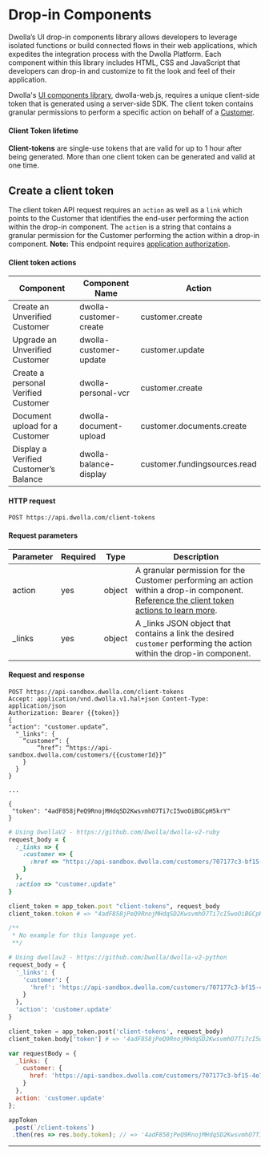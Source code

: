 # Drop-in Components

Dwolla’s UI drop-in components library allows developers to leverage isolated functions or build connected flows in their web applications, which expedites the integration process with the Dwolla Platform. Each component within this library includes HTML, CSS and JavaScript that developers can drop-in and customize to fit the look and feel of their application.

Dwolla's [UI components library](https://developers/dwolla.com/concepts/drop-in-components), dwolla-web.js, requires a unique client-side token that is generated using a server-side SDK. The client token contains granular permissions to perform a specific action on behalf of a [Customer](#customers). 

#### Client Token lifetime

**Client-tokens** are single-use tokens that are valid for up to 1 hour after being generated. More than one client token can be generated and valid at one time.

## Create a client token

The client token API request requires an `action` as well as a `link` which points to the Customer that identifies the end-user performing the action within the drop-in component. The `action` is a string that contains a granular permission for the Customer performing the action within a drop-in component. **Note:** This endpoint requires [application authorization](#application-authorization).

#### Client token actions
| Component | Component Name | Action |
|-----------|----------------|--------|
| Create an Unverified Customer | dwolla-customer-create | customer.create |
| Upgrade an Unverified Customer | dwolla-customer-update | customer.update |
| Create a personal Verified Customer | dwolla-personal-vcr | customer.create |
| Document upload for a Customer | dwolla-document-upload | customer.documents.create |
| Display a Verified Customer’s Balance | dwolla-balance-display | customer.fundingsources.read |

#### HTTP request

`POST https://api.dwolla.com/client-tokens`


#### Request parameters

| Parameter | Required | Type | Description |
|-----------|----------|----------------|-------------|
| action | yes | object | A granular permission for the Customer performing an action within a drop-in component. [Reference the client token actions to learn more](#client-token-actions). |
| _links | yes | object | A _links JSON object that contains a link the desired `customer` performing the action within the drop-in component. |

#### Request and response

```raw
POST https://api-sandbox.dwolla.com/client-tokens 
Accept: application/vnd.dwolla.v1.hal+json Content-Type: application/json
Authorization: Bearer {{token}}
{
"action": "customer.update”,
  "_links": {
    “customer”: {
        “href”: “https://api-sandbox.dwolla.com/customers/{{customerId}}” 
    }
  }
}

...

{
 "token": "4adF858jPeQ9RnojMHdqSD2KwsvmhO7Ti7cI5woOiBGCpH5krY"
}
```
```ruby
# Using DwollaV2 - https://github.com/Dwolla/dwolla-v2-ruby
request_body = {
  :_links => {
    :customer => {
      :href => "https://api-sandbox.dwolla.com/customers/707177c3-bf15-4e7e-b37c-55c3898d9bf4"
    }
  },
  :action => "customer.update"
}

client_token = app_token.post "client-tokens", request_body
client_token.token # => "4adF858jPeQ9RnojMHdqSD2KwsvmhO7Ti7cI5woOiBGCpH5krY"
```
```php
/**
 * No example for this language yet.
 **/
```
```python
# Using dwollav2 - https://github.com/Dwolla/dwolla-v2-python
request_body = {
  '_links': {
    'customer': {
      'href': 'https://api-sandbox.dwolla.com/customers/707177c3-bf15-4e7e-b37c-55c3898d9bf4'
    }
  },
  'action': 'customer.update'
}

client_token = app_token.post('client-tokens', request_body)
client_token.body['token'] # => '4adF858jPeQ9RnojMHdqSD2KwsvmhO7Ti7cI5woOiBGCpH5krY'
```
```javascript
var requestBody = {
  _links: {
    customer: {
      href: 'https://api-sandbox.dwolla.com/customers/707177c3-bf15-4e7e-b37c-55c3898d9bf4'
    }
  },
  action: 'customer.update'
};

appToken
 .post(`/client-tokens`)
 .then(res => res.body.token); // => '4adF858jPeQ9RnojMHdqSD2KwsvmhO7Ti7cI5woOiBGCpH5krY'
```


* * *
